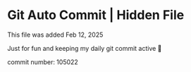# Git Auto Commit | Hidden File

This file was added Feb 12, 2025

Just for fun and keeping my daily git commit active 🤪

commit number: 105022
